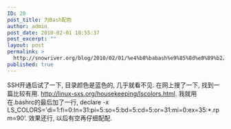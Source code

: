 ```yaml
---
ID: 20
post_title: 为Bash配色
author: admin
post_date: 2010-02-01 10:55:37
post_excerpt: ""
layout: post
permalink: >
  http://snowriver.org/blog/2010/02/01/%e4%b8%babash%e9%85%8d%e8%89%b2/
published: true
---
```

SSH开通后试了一下, 目录颜色是蓝色的, 几乎就看不见. 在网上搜了一下, 找到一篇比较有用. http://linux-sxs.org/housekeeping/lscolors.html. 我就用在.bashrc的最后加了一行, declare -x LS_COLORS='di=1:fi=0:ln=31:pi=5:so=5:bd=5:cd=5:or=31:mi=0:ex=35:*.rpm=90'. 效果还行, 以后有空再仔细配配.